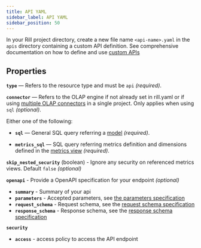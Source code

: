 ```yaml
---
title: API YAML
sidebar_label: API YAML
sidebar_position: 50
---
```


In your Rill project directory, create a new file name `<api-name>.yaml` in the `apis` directory containing a custom API definition.
See comprehensive documentation on how to define and use [custom APIs](/build/custom-apis)

## Properties

**`type`** — Refers to the resource type and must be `api` _(required)_.

**`connector`** — Refers to the OLAP engine if not already set in rill.yaml or if using [multiple OLAP connectors](/connect/olap/multiple-olap) in a single project. Only applies when using `sql` _(optional)_.

Either one of the following:

- **`sql`** — General SQL query referring a [model](/build/models/models.md) _(required)_.

- **`metrics_sql`** — SQL query referring metrics definition and dimensions defined in the [metrics view](/build/dashboards/dashboards.md) _(required)_.

**`skip_nested_security`** (boolean) - Ignore any security on referenced metrics views. Default `false` _(optional)_

**`openapi`** - Provide a OpenAPI specification for your endpoint _(optional)_
  - **`summary`** - Summary of your api
  - **`parameters`** - Accepted parameters, see [the parameters specification](https://swagger.io/specification/#parameter-object)
  - **`request_schema`** - Request schema, see the [request schema specification](https://swagger.io/specification/#request-body-object)
  - **`response_schema`** - Response schema, see the [response schema specification](https://swagger.io/specification/#response-object)

**`security`**
  - **`access`** - access policy to access the API endpoint
